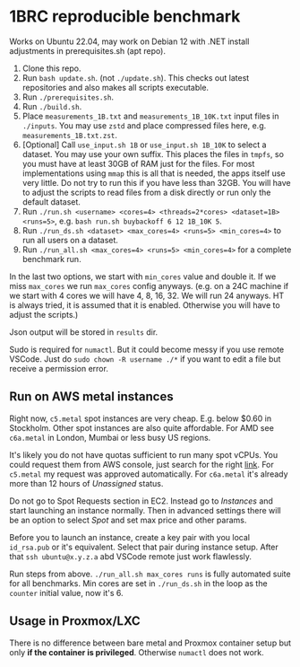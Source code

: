 # 1BRC reproducible benchmark

Works on Ubuntu 22.04, may work on Debian 12 with .NET install adjustments in prerequisites.sh (apt repo). 

1. Clone this repo.
2. Run `bash update.sh`. (not `./update.sh`). This checks out latest repositories and also makes all scripts executable.
3. Run `./prerequisites.sh`.
4. Run `./build.sh`.
5. Place `measurements_1B.txt` and `measurements_1B_10K.txt` input files in `./inputs`. You may use `zstd` and place compressed files here, e.g. `measurements_1B.txt.zst`. 
6. [Optional] Call `use_input.sh 1B` or `use_input.sh 1B_10K` to select a dataset. You may use your own suffix. This places the files in `tmpfs`, so you must have at least 30GB of RAM just for the files. For most implementations using `mmap` this is all that is needed, the apps itself use very little. Do not try to run this if you have less than 32GB. You will have to adjust the scripts to read files from a disk directly or run only the default dataset.
7. Run `./run.sh <username> <cores=4> <threads=2*cores> <dataset=1B> <runs=5>`, e.g. `bash run.sh buybackoff 6 12 1B_10K 5`.
8. Run `./run_ds.sh <dataset> <max_cores=4> <runs=5> <min_cores=4>` to run all users on a dataset.
9. Run `./run_all.sh <max_cores=4> <runs=5> <min_cores=4>` for a complete benchmark run.

In the last two options, we start with `min_cores` value and double it. If we miss `max_cores` we run `max_cores` config anyways. (e.g. on a 24C machine if we start with 4 cores we will have 4, 8, 16, 32. We will run 24 anyways. HT is always tried, it is assumed that it is enabled. Otherwise you will have to adjust the scripts.)

Json output will be stored in `results` dir.

Sudo is required for `numactl`. But it could become messy if you use remote VSCode. Just do `sudo chown -R username ./*` if you want to edit a file but receive a permission error.

## Run on AWS metal instances

Right now, `c5.metal` spot instances are very cheap. E.g. below $0.60 in Stockholm. Other spot instances are also quite affordable. For AMD see `c6a.metal` 
in London, Mumbai or less busy US regions.

It's likely you do not have quotas sufficient to run many spot vCPUs. You could request them from AWS console, just search for the right [link](https://eu-north-1.console.aws.amazon.com/servicequotas/home/services/ec2/quotas). For `c5.metal` my request was approved automatically. For `c6a.metal` it's already more than 12 hours of *Unassigned* status.

Do not go to Spot Requests section in EC2. Instead go to *Instances* and start launching an instance normally. Then in advanced settings there will be an option to select *Spot* and set max price and other params.

Before you to launch an instance, create a key pair with you local `id_rsa.pub` or it's equivalent. Select that pair during instance setup. After that `ssh ubuntu@x.y.z.a` abd VSCode remote just work flawlessly.

Run steps from above. `./run_all.sh max_cores runs` is fully automated suite for all benchmarks. Min cores are set in `./run_ds.sh` in the loop as the `counter` initial value, now it's 6.

## Usage in Proxmox/LXC

There is no difference between bare metal and Proxmox container setup but only **if the container is privileged**. Otherwise `numactl` does not work.
